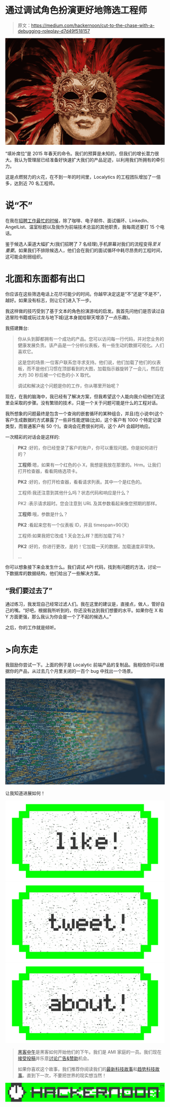 # 通过调试角色扮演更好地筛选工程师

> 原文：<https://medium.com/hackernoon/cut-to-the-chase-with-a-debugging-roleplay-d7d49f518157>

![](img/aa58ccac1efe62bb146b134d57224200.png)

“填补席位”是 2015 年春天的命令。我们的预算是未知的，但我们的增长潜力很大。我认为管理层已经准备好快速扩大我们的产品足迹，以利用我们所拥有的牵引力。

这是点燃努力的火花，在不到一年的时间里，Localytics 的工程团队增加了一倍多，达到近 70 名工程师。

# 说“不”

在我在[招聘工作最忙的时候](https://goo.gl/jCjaTM)，除了咖啡、电子邮件、面试循环、LinkedIn、AngelList、温室标题以及我作为前端技术总监的其他职责，我每周还要打 15 个电话。

鉴于候选人渠道大幅扩大(我们招聘了 7 名经理),手机屏幕对我们的流程变得*至关重要*。如果我们不排除候选人，他们会在我们的面试循环中耗尽昂贵的工程时间，这可能会削弱组织。

# 北面和东面都有出口

你应该在这些筛选电话上花尽可能少的时间。你越早决定这是“不”还是“不是不”，越好。如果没有标志，则让它们进入下一步。

我这样做的技巧受到了基于文本的角色扮演游戏的启发。我首先问他们是否读过自选冒险书籍或玩过龙与地下城(这本身就给聊天增添了一点乐趣)。

我搭建舞台:

> 你从头到脚都拥有一个成功的产品。您可以访问每一行代码，并对您业务的健康发展负责。该产品是一个分析仪表板，有一些生动的数据可视化。人们喜欢它。
> 
> 这是您的场景:一位客户联系您寻求支持。他们说，他们加载了他们的仪表板，而不是他们习惯在顶部看到的大图，加载指示器旋转了一会儿，然后在大约 30 秒后被一个红色的小 X 取代。
> 
> 调试和解决这个问题是你的工作，你从哪里开始呢？

现在，在我的脑海中，我已经有了解决方案，但我希望这个人能向我介绍他们在这里会采取的步骤。没有繁琐的技术，只是一个关于问题可能是什么的工程对话。

我所想象的问题最终是包含一个查询的嵌套循环的某种组合，并且(在小说中)这个客户生成数据的方式暴露了一些非性能逻辑(比如，这个客户有 1000 个特定记录类型，而普通客户有 50 个)。查询会花费很长时间，这个 API 会超时响应。

一次精彩的对话会是这样的:

> **PK2** :好的，你已经登录了客户的账户，你可以重现问题。你是如何进行的？
> 
> **工程师**:嗯，如果有一个红色的小 X，我想是我放在那里的。Hrm。让我们打开检查器，看看网络选项卡。
> 
> **PK2** :好的，你打开检查器，看看请求列表。其中一个是红色的。
> 
> 工程师:我还注意到其他什么吗？状态代码和响应是什么？
> 
> PK2 :表示请求超时。您会注意到 URL 及其参数看起来像您预期的那样。
> 
> **工程师**:哦，参数是什么？
> 
> **PK2** :看起来您有一个仪表板 ID，并且 timespan=90(天)
> 
> 工程师:如果我把它改成 1 天会怎么样？图形加载了吗？
> 
> **PK2** :好的，你进行更改，是的！它加载一天的数据，加载速度非常快。
> 
> …

你可以想象接下来会发生什么。我们调试 API 代码，找到有问题的方法，讨论一下数据库的数据结构，他们给出了一些解决方案。

## “我们要过去了”

通过练习，我发现自己经常过滤人们。我在这里的建议是，直接点，做人，管好自己的嘴。“好吧，根据我所听到的，你还没有达到我们想要的水平。如果你在 X 和 Y 方面更强，那么我认为你会是一个了不起的候选人。”

之后，你的工作就是倾听。

# >向东走

我鼓励你尝试一下。上面的例子是 Localytic 前端产品的复制品。我相信你可以根据你的产品，从过去几个月里关闭的一百个 bug 中找出一个场景。

![](img/8cc88a12f30e92bba314639a454eaa3b.png)

让我知道进展如何！

[![](img/50ef4044ecd4e250b5d50f368b775d38.png)](http://bit.ly/HackernoonFB)[![](img/979d9a46439d5aebbdcdca574e21dc81.png)](https://goo.gl/k7XYbx)[![](img/2930ba6bd2c12218fdbbf7e02c8746ff.png)](https://goo.gl/4ofytp)

> [黑客中午](http://bit.ly/Hackernoon)是黑客如何开始他们的下午。我们是 AMI 家庭的一员。我们现在[接受投稿](http://bit.ly/hackernoonsubmission)并乐意[讨论广告&赞助](mailto:partners@amipublications.com)机会。
> 
> 如果你喜欢这个故事，我们推荐你阅读我们的[最新科技故事](http://bit.ly/hackernoonlatestt)和[趋势科技故事](https://hackernoon.com/trending)。直到下一次，不要把世界的现实想当然！

[![](img/be0ca55ba73a573dce11effb2ee80d56.png)](https://goo.gl/Ahtev1)
